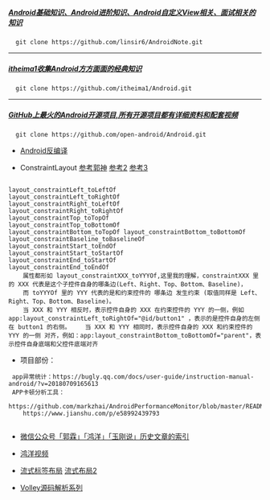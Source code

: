##### [Android基础知识、Android进阶知识、Android自定义View相关、面试相关的知识](https://github.com/linsir6/AndroidNote)

````
  git clone https://github.com/linsir6/AndroidNote.git
````
------
##### [itheima1收集Android方方面面的经典知识](https://github.com/itheima1/Android)
````
  git clone https://github.com/itheima1/Android.git
````

------
##### [GitHub上最火的Android开源项目,所有开源项目都有详细资料和配套视频](https://github.com/open-android/Android)
````
  git clone https://github.com/open-android/Android.git
````

* [Android反编译](https://github.com/onlybeyond/crack)

* ConstraintLayout  [参考郭神](https://blog.csdn.net/guolin_blog/article/details/53122387) [参考2](https://blog.csdn.net/c10wtiybq1ye3/article/details/78098515)  [参考3](https://blog.csdn.net/u012538536/article/details/65042525)

````

layout_constraintLeft_toLeftOf
layout_constraintLeft_toRightOf
layout_constraintRight_toLeftOf
layout_constraintRight_toRightOf
layout_constraintTop_toTopOf
layout_constraintTop_toBottomOf
layout_constraintBottom_toTopOf layout_constraintBottom_toBottomOf
layout_constraintBaseline_toBaselineOf
layout_constraintStart_toEndOf
layout_constraintStart_toStartOf
layout_constraintEnd_toStartOf
layout_constraintEnd_toEndOf
    属性都形如 layout_constraintXXX_toYYYOf,这里我的理解，constraintXXX 里的 XXX 代表是这个子控件自身的哪条边(Left、Right、Top、Bottom、Baseline)， 
    而 toYYYOf 里的 YYY 代表的是和约束控件的 哪条边 发生约束 (取值同样是 Left、Right、Top、Bottom、Baseline)。
    当 XXX 和 YYY 相反时，表示控件自身的 XXX 在约束控件的 YYY 的一侧，例如 app:layout_constraintLeft_toRightOf="@id/button1" ，表示的是控件自身的左侧在 button1 的右侧。    当 XXX 和 YYY 相同时，表示控件自身的 XXX 和约束控件的 YYY 的一侧 对齐，例如：app:layout_constraintBottom_toBottomOf="parent"，表示控件自身底端和父控件底端对齐
````


* 项目部份：

````
 app异常统计：https://bugly.qq.com/docs/user-guide/instruction-manual-android/?v=20180709165613
 APP卡顿分析工具：
    https://github.com/markzhai/AndroidPerformanceMonitor/blob/master/README_CN.md
    https://www.jianshu.com/p/e58992439793
    
````

* [微信公众号「郭霖」「鸿洋」「玉刚说」历史文章的索引](https://github.com/zhuanghongji/mp-android-index)
* [鸿洋视频](https://www.imooc.com/u/320852/courses)
* [流式标签布局](https://blog.csdn.net/qq_33923079/article/details/53700556)  [流式布局2](https://github.com/ykayyou/Android_FlowLayout)

* [Volley源码解析系列](https://blog.csdn.net/guolin_blog/article/details/17482165)